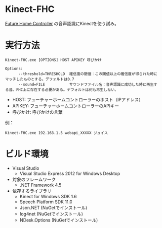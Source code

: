 Kinect-FHC
==========

[Future Home Controller](http://rti-giken.jp/) の音声認識にKinectを使う試み。


実行方法
========

```
Kinect-FHC.exe [OPTIONS] HOST APIKEY 呼びかけ

Options:
      --threshold=THRESHOLD  確信度の閾値：この閾値以上の確信度が得られた時にマッチしたものとする。デフォルトは0.7
      --sound=FILE           サウンドファイル名：音声認識に成功した時に再生する音。FHC上に存在する必要がある。デフォルトは何も再生しない。
```

* HOST: フューチャーホームコントローラーのホスト（IPアドレス）
* APIKEY: フューチャーホームコントローラーのAPIキー
* 呼びかけ: 呼びかけの言葉

例：
```
Kinect-FHC.exe 192.168.1.5 webapi_XXXXX ジュイス
```

ビルド環境
==========

* Visual Studio
  * Visual Studio Express 2012 for Windows Desktop
* 対象のフレームワーク
  * .NET Framework 4.5
* 依存するライブラリ
  * Kinect for Windows SDK 1.6
  * Speech Platform SDK 11.0
  * Json.NET (NuGetでインストール)
  * log4net (NuGetでインストール)
  * NDesk.Options (NuGetでインストール)
